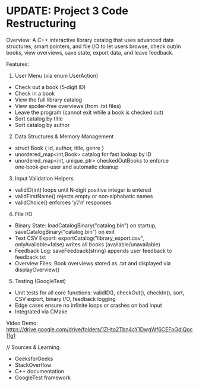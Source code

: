 # UPDATE: Project 3 Code Restructuring




Overview: A C++ interactive library catalog that uses advanced data structures, 
smart pointers, and file I/O to let users browse, check out/in books, view overviews, save state, 
export data, and leave feedback.


Features:

1. User Menu (via enum UserAction)
- Check out a book (5‑digit ID)
- Check in a book
- View the full library catalog
- View spoiler‑free overviews (from .txt files)
- Leave the program (cannot exit while a book is checked out)
- Sort catalog by title
- Sort catalog by author

2. Data Structures & Memory Management
- struct Book { id, author, title, genre }
- unordered_map<int,Book> catalog for fast lookup by ID
- unordered_map<int, unique_ptr<Book>> checkedOutBooks to enforce one‑book‑per‑user and automatic cleanup

3. Input Validation Helpers
- validID(int) loops until N‑digit positive integer is entered
- validFirstName() rejects empty or non‑alphabetic names
- validChoice() enforces ‘y’/’n’ responses

4. File I/O
- Binary State: loadCatalogBinary("catalog.bin") on startup, saveCatalogBinary("catalog.bin") on exit
- Text CSV Export: exportCatalog("library_export.csv", onlyAvailable=false) writes all books (available/unavailable)
- Feedback Log: saveFeedback(string) appends user feedback to feedback.txt
- Overview Files: Book overviews stored as <ID>.txt and displayed via displayOverview()

5. Testing (GoogleTest)
- Unit tests for all core functions: validID(), checkOut(), checkIn(), sort, CSV export, binary I/O, feedback logging
- Edge cases ensure no infinite loops or crashes on bad input
- Integrated via CMake


Video Demo:
https://drive.google.com/drive/folders/1ZHto2Tbn4cY1DwgWf6CEFoGdlQoc1fg1


// Sources & Learning
- GeeksforGeeks
- StackOverflow
- C++ documentation
- GoogleTest framework